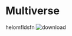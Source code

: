 # Multiverse
helomfldsfn
![download](https://github.com/drxking/Multiverse/assets/128295357/a66af83a-3230-4fe7-9791-a6e5c25ef8c2)
